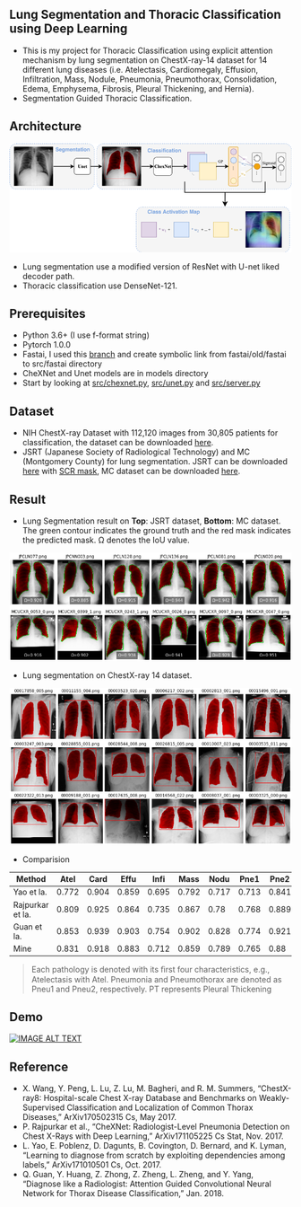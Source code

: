 ##  Lung Segmentation and Thoracic Classification using Deep Learning

- This is my project for Thoracic Classification using explicit attention mechanism by lung segmentation on ChestX-ray-14 dataset for 14 different lung diseases (i.e. Atelectasis, Cardiomegaly, Effusion, Infiltration, Mass, Nodule, Pneumonia, Pneumothorax, Consolidation, Edema, Emphysema, Fibrosis, Pleural Thickening, and Hernia).
- Segmentation Guided Thoracic Classification.

## Architecture

![](report/architecture.png)

- Lung segmentation use a modified version of ResNet with U-net liked decoder path.
- Thoracic classification use DenseNet-121.

## Prerequisites
- Python 3.6+ (I use f-format string)
- Pytorch 1.0.0
- Fastai, I used this [branch](https://github.com/fastai/fastai/tree/45e9c480b82371db759586606adb03a71704fd8b) and create symbolic link from fastai/old/fastai to src/fastai directory
- CheXNet and Unet models are in models directory
- Start by looking at [src/chexnet.py](src/chexnet.py), [src/unet.py](src/unet.py) and [src/server.py](src/server.py)

## Dataset
- NIH ChestX-ray Dataset with 112,120 images from 30,805 patients for classification, the dataset can be downloaded
[here](https://www.kaggle.com/nih-chest-xrays/data).
- JSRT (Japanese Society of Radiological Technology) and MC (Montgomery County) for lung segmentation. JSRT can be
  downloaded [here](http://db.jsrt.or.jp/eng.php) with [SCR mask](http://www.isi.uu.nl/Research/Databases/SCR/), MC dataset can be downloaded [here](https://ceb.nlm.nih.gov/repositories/tuberculosis-chest-x-ray-image-data-sets/).

## Result

- Lung Segmentation result on **Top**: JSRT dataset, **Bottom**: MC dataset. The green contour indicates the ground truth and
  the red mask indicates the predicted mask. Ω denotes the IoU value.

![](report/result_jsrt_mc.png)

- Lung segmentation on ChestX-ray 14 dataset.

![](report/result_cxr14.png)

- Comparision

|Method |Atel |Card |Effu |Infi |Mass |Nodu |Pne1 |Pne2 |Cons |Edem |Emp  |Fibr |PT   |Hern |Mean |
|----------------|-----|-----|-----|-----|-----|-----|-----|-----|-----|-----|-----|-----|-----|-----|-----|
|Yao et la.      |0.772|0.904|0.859|0.695|0.792|0.717|0.713|0.841|0.788|0.882|0.829|0.767|0.765|0.914|0.803|
|Rajpurkar et la.|0.809|0.925|0.864|0.735|0.867|0.78 |0.768|0.889|0.79 |0.888|0.937|0.805|0.806|0.916|0.841|
|Guan et la.     |0.853|0.939|0.903|0.754|0.902|0.828|0.774|0.921|0.842|0.924|0.932|0.864|0.837|0.921|0.871|
|Mine            |0.831|0.918|0.883|0.712|0.859|0.789|0.765|0.88 |0.813|0.899|0.911|0.826|0.782|0.943|0.843|

> Each pathology is denoted with its ﬁrst four characteristics, e.g., Atelectasis with Atel. Pneumonia and Pneumothorax are denoted as Pneu1 and Pneu2, respectively. PT represents Pleural Thickening


## Demo
[![IMAGE ALT TEXT](http://img.youtube.com/vi/GMd6Ni984h8/0.jpg)](http://www.youtube.com/watch?v=GMd6Ni984h8 "Video Title")


## Reference

- X. Wang, Y. Peng, L. Lu, Z. Lu, M. Bagheri, and R. M. Summers, “ChestX-ray8: Hospital-scale Chest X-ray Database and Benchmarks on Weakly-Supervised Classification and Localization of Common Thorax Diseases,” ArXiv170502315 Cs, May 2017.
- P. Rajpurkar et al., “CheXNet: Radiologist-Level Pneumonia Detection on Chest X-Rays with Deep Learning,” ArXiv171105225 Cs Stat, Nov. 2017.
- L. Yao, E. Poblenz, D. Dagunts, B. Covington, D. Bernard, and K. Lyman, “Learning to diagnose from scratch by exploiting dependencies among labels,” ArXiv171010501 Cs, Oct. 2017.
- Q. Guan, Y. Huang, Z. Zhong, Z. Zheng, L. Zheng, and Y. Yang, “Diagnose like a Radiologist: Attention Guided Convolutional Neural Network for Thorax Disease Classification,” Jan. 2018.
